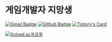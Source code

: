 

<h1>게임개발자 지망생</h1>

[![Gmail Badge](https://img.shields.io/badge/-k.yelae95@gmail.com-c14438?style=flat&logo=Gmail&logoColor=white&link=mailto:k.yelae95@gmail.com)](mailto:k.yelae95@gmail.com) [![Github Badge](https://img.shields.io/badge/-TodayNonri-grey?style=flat&logo=github&logoColor=white&link=https://github.com/TodayNonri/)](https://www.github.com/TodayNonri/) [![Tistory's Card](https://github-readme-tistory-card.vercel.app/api/badge?name=TStory&postId=default&theme=default)](https://nonris.tistory.com/) <p align='left'></p><p align='left'>

[![Solved.ac프로필](http://mazassumnida.wtf/api/v2/generate_badge?boj=todaynonri)](https://solved.ac/todaynonri)

<!--


<h3>포트폴리오 영상▼</h3>

<h4>DirectX11 3D 팀 포트폴리오[아스달연대기 모작] / 역할(팀장) : 프레임워크, 이펙트, 카메라</h4>  

[![Video Label](http://img.youtube.com/vi/thWdYIvLwF8/0.jpg)](https://youtu.be/thWdYIvLwF8)  

<h4>DirectX11 3D 개인 포트폴리오[나루토 시노비스트라이커 모작-서버연동] /C++, DirectX11, IOCP서버, Google Protobuf</h4>  

[![Video Label](http://img.youtube.com/vi/nSBvn2vW4C4/0.jpg)](https://youtu.be/nSBvn2vW4C4)  

<h4>DirectX9 2.5D 팀 포트폴리오[리플 이펙트 모작] / 역할(팀장) : 프레임워크, 총기기능, 맵, UI, 보스몬스터</h4>  

[![Video Label](http://img.youtube.com/vi/0TMtBDpN0WA/0.jpg)](https://youtu.be/0TMtBDpN0WA)  

<h4>MFC 게임 에디터 / MFC, C, C++  </h4>  

[![Video Label](http://img.youtube.com/vi/ehHjFKY_s50/0.jpg)](https://youtu.be/ehHjFKY_s50)  

<h4>WinAPI [스타크래프트 모작] / WinAPI, C, C++  </h4>  

[![Video Label](http://img.youtube.com/vi/REmcURjQuOo/0.jpg)](https://youtu.be/REmcURjQuOo)
-->
